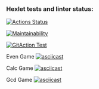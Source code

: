 ### Hexlet tests and linter status:
[![Actions Status](https://github.com/Nickolay-Klimentov/frontend-project-lvl1/workflows/hexlet-check/badge.svg)](https://github.com/Nickolay-Klimentov/frontend-project-lvl1/actions)

[![Maintainability](https://api.codeclimate.com/v1/badges/a99a88d28ad37a79dbf6/maintainability)](https://codeclimate.com/github/codeclimate/codeclimate/maintainability)

[![GitAction Test](https://github.com/Nickolay-Klimentov/frontend-project-lvl1/workflows/gitaction-test/badge.svg)](https://github.com/Nickolay-Klimentov/frontend-project-lvl1/actions/workflows/gitaction-test.yml)

Even Game
[![asciicast](https://asciinema.org/a/494314.svg)](https://asciinema.org/a/494314)

Calc Game
[![asciicast](https://asciinema.org/a/495189.svg)](https://asciinema.org/a/495189)

Gcd Game
[![asciicast](https://asciinema.org/a/496053.svg)](https://asciinema.org/a/496053)
